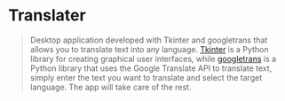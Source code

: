 # Translater
> Desktop application developed with Tkinter and googletrans that allows you to translate text into any language. [Tkinter](https://docs.python.org/es/3/library/tkinter.html) is a Python library for creating graphical user interfaces, while [googletrans](https://py-googletrans.readthedocs.io/en/latest/) is a Python library that uses the Google Translate API to translate text, simply enter the text you want to translate and select the target language. The app will take care of the rest.
